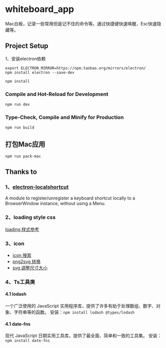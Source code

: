 # whiteboard_app
Mac白板，记录一些常用但是记不住的命令等。通过快捷键快速唤醒，Esc快速隐藏等。




## Project Setup
1、安装electron依赖
```
export ELECTRON_MIRROR=https://npm.taobao.org/mirrors/electron/
npm install electron --save-dev
```


```sh
npm install
```

### Compile and Hot-Reload for Development

```sh
npm run dev
```

### Type-Check, Compile and Minify for Production

```sh
npm run build
```

## 打包Mac应用

```sh
npm run pack-mac
```


## Thanks to
### 1、[electron-localshortcut](https://github.com/parro-it/electron-localshortcut/)
A module to register/unregister a keyboard shortcut locally to a BrowserWindow instance, without using a Menu.
### 2、loading style css
[loading 样式参考](https://codepen.io/kenchen/pen/vYwvbZ)
### 3、icon
+ [icon 搜索](https://www.flaticon.com/free-icon/blackboard_3875469?related_id=3875469&origin=search)
+ [png2svg 转换](https://www.freeconvert.com/png-to-svg/download)
+ [svg 调整尺寸大小](https://products.aspose.app/pdf/zh/resize/svg)
### 4、Ts工具类
#### 4.1 lodash
一个广泛使用的 JavaScript 实用程序库，提供了许多有助于处理数组、数字、对象、字符串等的函数。
安装：`npm install lodash @types/lodash`
#### 4.1 date-fns
现代 JavaScript 日期实用工具库，提供了最全面、简单和一致的工具集。
安装：`npm install date-fns`